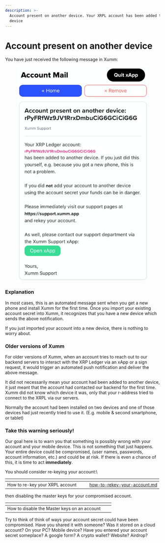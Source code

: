 ```yaml
---
description: >-
  Account present on another device. Your XRPL account has been added to another
  device
---
```


# Account present on another device

You have just received the following message in Xumm:

<figure><img src="../.gitbook/assets/Account Present.png" alt=""><figcaption></figcaption></figure>

### Explanation

In most cases, this is an automated message sent when you get a new phone and install Xumm for the first time. Once you import your existing account secret into Xumm, it recognizes that you have a new device which sends the above notification.

If you just imported your account into a new device, there is nothing to worry about.

### Older versions of Xumm

For older versions of Xumm, when an account tries to reach out to our backend servers to interact with the XRP Ledger via an xApp or a sign request, it would trigger an automated push notification and deliver the above message.&#x20;

It did not necessarily mean your account had been added to another device, it just meant that the account had contacted our backend for the first time. Xumm did not know which device it was, only that your r-address tried to connect to the XRPL via our servers.&#x20;

Normally the account had been installed on two devices and one of those devices had just recently tried to use it. (E.g. mobile & second smartphone, or tablet)

### Take this warning seriously!

Our goal here is to warn you that something is possibly wrong with your account and your mobile device. This is not something that just happens. Your entire device could be compromised, (user names, passwords, account information, etc.) and could be at risk.  If there is even a chance of this, it is time to act **immediately**.&#x20;

You should consider re-keying your account:\


<table data-view="cards"><thead><tr><th align="center"></th><th data-hidden></th><th data-hidden></th><th data-hidden data-card-target data-type="content-ref"></th></tr></thead><tbody><tr><td align="center">How to re-key your XRPL account</td><td></td><td></td><td><a href="../getting-started-with-xumm/how-to-rekey-your-account.md">how-to-rekey-your-account.md</a></td></tr></tbody></table>

then disabling the master keys for your compromised account.

<table data-view="cards"><thead><tr><th align="center"></th><th></th><th></th></tr></thead><tbody><tr><td align="center">How to disable the Master keys on an account</td><td></td><td></td></tr></tbody></table>



Try to think of think of ways your account secret could have been compromised. Have you shared it with someone? Was it stored on a cloud account? On your PC? Mobile device? Have you entered your account secret someplace? A google form? A crypto wallet? Website? Airdrop?
